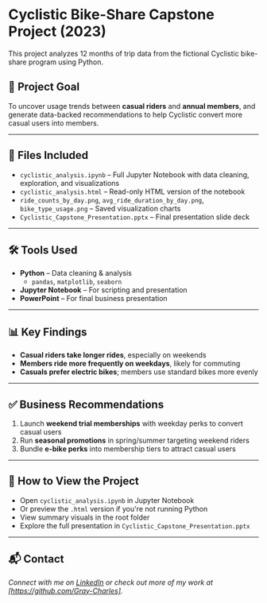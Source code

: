 # Cyclistic Bike-Share Capstone Project (2023)

This project analyzes 12 months of trip data from the fictional Cyclistic bike-share program using Python.

## 🎯 Project Goal

To uncover usage trends between **casual riders** and **annual members**, and generate data-backed recommendations to help Cyclistic convert more casual users into members.

---

## 📁 Files Included

- `cyclistic_analysis.ipynb` – Full Jupyter Notebook with data cleaning, exploration, and visualizations
- `cyclistic_analysis.html` – Read-only HTML version of the notebook
- `ride_counts_by_day.png`, `avg_ride_duration_by_day.png`, `bike_type_usage.png` – Saved visualization charts
- `Cyclistic_Capstone_Presentation.pptx` – Final presentation slide deck

---

## 🛠️ Tools Used

- **Python** – Data cleaning & analysis
  - `pandas`, `matplotlib`, `seaborn`
- **Jupyter Notebook** – For scripting and presentation
- **PowerPoint** – For final business presentation

---

## 📊 Key Findings

- **Casual riders take longer rides**, especially on weekends
- **Members ride more frequently on weekdays**, likely for commuting
- **Casuals prefer electric bikes**; members use standard bikes more evenly

---

## ✅ Business Recommendations

1. Launch **weekend trial memberships** with weekday perks to convert casual users
2. Run **seasonal promotions** in spring/summer targeting weekend riders
3. Bundle **e-bike perks** into membership tiers to attract casual users

---

## 📎 How to View the Project

- Open `cyclistic_analysis.ipynb` in Jupyter Notebook
- Or preview the `.html` version if you're not running Python
- View summary visuals in the root folder
- Explore the full presentation in `Cyclistic_Capstone_Presentation.pptx`

---

## 📬 Contact

_Connect with me on [LinkedIn](www.linkedin.com/in/charles-gray-883821111)
or check out more of my work at [https://github.com/Gray-Charles]._
